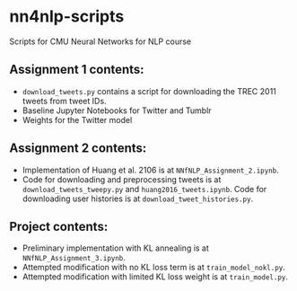 # nn4nlp-scripts
Scripts for CMU Neural Networks for NLP course

## Assignment 1 contents:
* `download_tweets.py` contains a script for downloading the TREC 2011 tweets from tweet IDs.
* Baseline Jupyter Notebooks for Twitter and Tumblr
* Weights for the Twitter model

## Assignment 2 contents:
* Implementation of Huang et al. 2106 is at `NNfNLP_Assignment_2.ipynb`.
* Code for downloading and preprocessing tweets is at `download_tweets_tweepy.py` and `huang2016_tweets.ipynb`. Code for downloading user histories is at `download_tweet_histories.py`.

## Project contents:
* Preliminary implementation with KL annealing is at `NNfNLP_Assignment_3.ipynb`.
* Attempted modification with no KL loss term is at `train_model_nokl.py`.
* Attempted modification with limited KL loss weight is at `train_model.py`.
